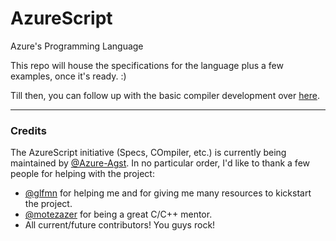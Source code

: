 # AzureScript
Azure's Programming Language

This repo will house the specifications for the language plus a few examples, once it's ready. :)

Till then, you can follow up with the basic compiler development over [here](https://github.com/AzureScript/AS-Compiler).

-----

### Credits

The AzureScript initiative (Specs, COmpiler, etc.) is currently being maintained by [@Azure-Agst](https://github.com/Azure-Agst). In no particular order, I'd like to thank a few people for helping with the project:

- [@glfmn](https://GitHub.com/glfmn/) for helping me and for giving me many resources to kickstart the project.
- [@motezazer](https://github.com/motezazer) for being a great C/C++ mentor.
- All current/future contributors! You guys rock!
